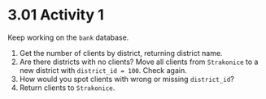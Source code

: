 # 3.01 Activity 1

Keep working on the `bank` database.

1. Get the number of clients by district, returning district name.
2. Are there districts with no clients? Move all clients from `Strakonice` to a new district with `district_id = 100`. Check again.
3. How would you spot clients with wrong or missing `district_id`?
4. Return clients to `Strakonice`.
